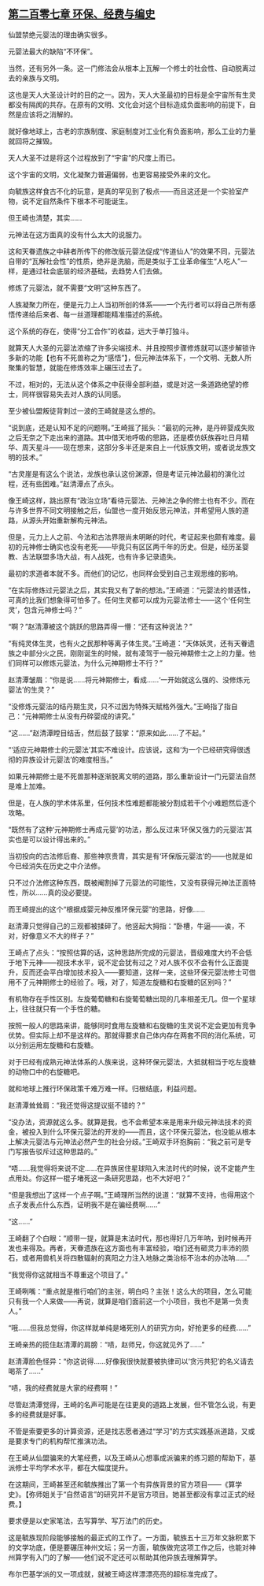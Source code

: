 ## [第二百零七章 环保、经费与编史](https://www.xxbiquge.com/11_11207/9228947.html)


  仙盟禁绝元婴法的理由确实很多。

  元婴法最大的缺陷“不环保”。

  当然，还有另外一条。这一门修法会从根本上瓦解一个修士的社会性、自动脱离过去的亲族与文明。

  这也是天人大圣设计时的目的之一。因为，天人大圣最初的目标是全宇宙所有生灵都没有隔阂的共存。在原有的文明、文化会对这个目标造成负面影响的前提下，自然是应该将之消解的。

  就好像地球上，古老的宗族制度、家庭制度对工业化有负面影响，那么工业的力量就回将之摧毁。

  天人大圣不过是将这个过程放到了“宇宙”的尺度上而已。

  这个宇宙的文明，文化凝聚力普遍偏弱，也更容易接受外来的文化。

  向毓族这样食古不化的玩意，是真的罕见到了极点——而且这还是一个实验室产物，说不定自然条件下根本不可能诞生。

  但王崎也清楚，其实……

  元神法在这方面真的没有什么太大的说服力。

  这和天眷遗族之中耕者所传下的修改版元婴法促成“传道仙人”的效果不同，元婴法自带的“瓦解社会性”的性质，绝非是洗脑，而是类似于工业革命催生“人吃人”一样，是通过社会底层的经济基础，去趋势人们去做。

  修炼了元婴法，就不需要“文明”这种东西了。

  人族凝聚力所在，便是元力上人当初所创的体系——一个先行者可以将自己所有感悟传递给后来者、每一丝道理都能精准描述的系统。

  这个系统的存在，使得“分工合作”的收益，远大于单打独斗。

  就算天人大圣的元婴法浓缩了许多尖端技术、并且按照步骤修炼就可以逐步解锁许多新的功能【也有不死兽称之为“感悟”】，但元神法体系下，一个文明、无数人所聚集的智慧，就能在修炼效率上碾压过去了。

  不过，相对的，无法从这个体系之中获得全部利益，或是对这一条道路绝望的修士，同样很容易失去对人族的认同感。

  至少被仙盟叛徒背刺过一波的王崎就是这么想的。

  “说到底，还是认知不足的问题啊。”王崎摇了摇头：“最初的元神，是丹碎婴成失败之后无奈之下走出来的道路。其中借天地呼吸的思路，还是模仿妖族吞吐日月精华、周天星斗——现在想来，这部分多半还是来自上一代妖族文明，或者说龙族文明的技术。”

  “古灵崖是有这么个说法，龙族也承认这份渊源，但是考证元神法最初的演化过程，还有些困难。”赵清潭点了点头。

  像王崎这样，跳出原有“政治立场”看待元婴法、元神法之争的修士也有不少。而在与许多世界不同文明接触之后，仙盟也一度开始反思元神法，并希望用人族的道路，从源头开始重新解构元神法。

  但是，元力上人之前、今法和古法界限尚未明晰的时代，考证起来也颇有难度。最初的元神修士确实也没有老死——毕竟只有区区两千年的历史。但是，经历圣婴教、古法联盟多场大战，有人战死，也有许多记录遗失。

  最初的求道者本就不多。而他们的记忆，也同样会受到自己主观思维的影响。

  “在实际修炼过元婴法之后，其实我又有了新的想法。”王崎道：“元婴法的普适性，可真的比我们想象得可怕多了。任何生灵都可以成为元婴法修士——这个‘任何生灵’，包含元神修士吗？”

  “啊？”赵清潭被这个跳跃的思路弄得一懵：“还有这种说法？”

  “有纯灵体生灵，也有火之民那种等离子体生灵。”王崎道：“天体妖灵，还有天眷遗族之中部分火之民，刚刚诞生的时候，就有凌驾于一般元神期修士之上的力量。他们同样可以修炼元婴法，为什么元神期修士不行？”

  赵清潭皱眉：“你是说……将元神期修士，看成……‘一开始就这么强的、没修炼元婴法’的生灵？”

  “没修炼元婴法的结丹期生灵，只不过因为特殊天赋格外强大。”王崎指了指自己：“元神期修士从没有丹碎婴成的讲究。”

  “这……”赵清潭瞠目结舌，然后鼓了鼓掌：“原来如此……了不起。”

  “‘适应元神期修士的元婴法’其实不难设计。应该说，这和‘为一个已经研究得很透彻的异族设计元婴法’的难度相当。”

  如果元神期修士是不死兽那种逐渐脱离文明的道路，那么重新设计一门元婴法自然是难上加难。

  但是，在人族的学术体系里，任何技术性难题都能被分割成若干个小难题然后逐个攻略。

  “既然有了这种‘元神期修士再成元婴’的功法，那么反过来‘环保又强力的元婴法’其实也是可以设计得出来的。”

  当初投向的古法修后裔、那些神京贵胄，其实是有‘环保版元婴法’的——也就是如今已经消失在历史之中介法修。

  只不过介法修这种东西，既被阉割掉了元婴法的可能性，又没有获得元神法正面特性，所以……真的没必要提。

  而王崎提出的这个“根据成婴元神反推环保元婴”的思路，好像……

  赵清潭只觉得自己的三观都被揉碎了。他竖起大拇指：“卧槽，牛逼——诶，不对，好像意义不大的样子？”

  王崎点了点头：“按照估算的话，这种思路所完成的元婴法，晋级难度大约不会低于地下元神——视技术水平，说不定会犹有过之？对人族不仅不会有什么正面提升，反而还会平白增加技术投入——要知道，这样一来，这些环保元婴法修士可借用不了元神期修士的经验了。哦，对了，知道左旋糖和右旋糖的区别吗？”

  有机物存在手性区别。左旋葡萄糖和右旋葡萄糖出现的几率相差无几。但一个星球上，往往就只有一个手性的糖。

  按照一般人的思路来讲，能够同时食用左旋糖和右旋糖的生灵说不定会更加有竞争优势。但实际上却不是这样的。那就得要求自己体内存在两套不同的消化系统，可以分别运用左旋糖和右旋糖。

  对于已经有成熟元神法体系的人族来说，这种环保元婴法，大抵就相当于吃左旋糖的动物口中的右旋糖吧。

  就和地球上推行环保政策千难万难一样。归根结底，利益问题。

  赵清潭耸耸肩：“我还觉得这提议挺不错的？”

  “没办法，资源就这么多。就算是我，也不会希望本来是用来升级元神法技术的资金，被投入到什么环保元婴法的开发的——而且，这个环保元婴法，也没能从根本上解决元婴法与元神法必然产生的社会分歧。”王崎双手环抱胸前：“我之前可是专门写报告驳斥过这种思路的。”

  “唔……我觉得将来说不定……在异族居住星球陷入末法时代的时候，说不定能产生点用处。你这样一棍子堵死这一条研究思路，也不大好吧？”

  “但是我想出了这样一个点子啊。”王崎理所当然的说道：“就算不支持，也得用这个点子发表点什么东西，证明我不是在骗经费啊……”

  “这……”

  王崎翻了个白眼：“顺带一提，就算是末法时代，那也得好几万年呐，到时候再开发也来得及。再者，天眷遗族在这方面也有丰富经验，咱们还有砸灵力丰沛的陨石，或者用兽机关将四散辐射的真阳之力注入地脉之类治标不治本的办法呐……”

  “我觉得你这就相当不尊重这个项目了。”

  王崎咧嘴：“重点就是推行咱们的主张，明白吗？主张！这么大的项目，怎么可能只有我一个人来做——再说，就算是咱们面前这一个小项目，我也不是第一负责人。”

  “哦……但我总觉得，你这样就单纯是堵死别人的研究方向，好抢更多的经费……”

  王崎亲热的揽住赵清潭的肩膀：“啧，赵师兄，你这就见外了……”

  赵清潭脸色怪异：“你这说得……好像我很快就要被执律司以‘贪污共犯’的名义请去喝茶了……”

  “啧，我的经费就是大家的经费啊！”

  尽管赵清潭觉得，王崎的名声可能是在往更臭的道路上发展，但不管怎么说，有更多的经费就是好事。

  不管是索要更多的计算资源，还是找志愿者通过“学习”的方式实践基派道路，又或是要求专门的机构帮忙推演功法。

  在王崎从仙盟骗来的大笔经费，以及王崎从心想事成派骗来的练习题的帮助下，基派修士平均学术水平，都在大幅度提升。

  在这期间，王崎甚至还和毓族推出了第一个有异族背景的官方项目——《算学史》。【弥师姐关于“自然语言”的研究并不是官方项目。她甚至都没有拿过正式的经费。】

  要求便是以史家笔法，去写算学、写万法门的历史。

  这是毓族现阶段能够接触的最正式的工作了。一方面，毓族五十三万年文脉积累下的文学功底，便是要碾压神州文坛；另一方面，毓族做完这项工作之后，也能对神州算学有入门的了解——他们说不定还可以帮助其他异族去理解算学。

  布尔巴基学派的又一项成就，就被王崎这样漂漂亮亮的超标准完成了。
